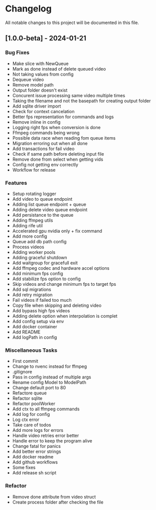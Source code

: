 # Changelog

All notable changes to this project will be documented in this file.

## [1.0.0-beta] - 2024-01-21

### Bug Fixes

- Make slice with NewQueue
- Mark as done instead of delete queued video
- Not taking values from config
- Dequeue video
- Remove model path
- Output folder doesn't exist
- Concurent issue processing same video multiple times
- Taking the filename and not the basepath for creating output folder
- Add sqlite driver import
- Check for context cancelation
- Better fps representation for commands and logs
- Remove inline in config
- Logging right fps when conversion is done
- Ffmpeg commands being wrong
- Possible data race when reading fom queue items
- Migration erroring out when all done
- Add transactions for fail video
- Check if same path before deleting input file
- Remove done from select when getting vids
- Config not getting env correctly
- Workflow for release

### Features

- Setup rotating logger
- Add video to queue endpoint
- Adding list queue endpoint + queue
- Adding delete video queue endpoint
- Add persistance to the queue
- Adding ffmpeg utils
- Adding rife util
- Accelerated gpu nvidia only + fix command
- Add more config
- Queue add db path config
- Process videos
- Adding worker pools
- Adding graceful shutdown
- Add waitgroup for gracefull exit
- Add ffmpeg codec and hardware accel options
- Add minimum fps config
- Add stabilize fps option to config
- Skip videos and change minimum fps to target fps
- Add sql migrations
- Add retry migration
- Fail videos if failed too much
- Copy file when skipping and deleting video
- Add bypass high fps videos
- Adding delete option when interpolation is complet
- Add config setup via env
- Add docker container
- Add README
- Add logPath in config

### Miscellaneous Tasks

- First commit
- Change to nvenc instead for ffmpeg
- .gitignore
- Pass in config instead of multiple args
- Rename config Model to ModelPath
- Change default port to 80
- Refactore queue
- Refactor sqlite
- Refactor poolWorker
- Add ctx to all ffmpeg commands
- Add log for config
- Log ctx error
- Take care of todos
- Add more logs for errors
- Handle video retries error better
- Handle error to keep the program alive
- Change fatal for panics
- Add better error strings
- Add docker readme
- Add github workflows
- Some fixes
- Add release sh script

### Refactor

- Remove done attribute from video struct
- Create process folder after checking the file

<!-- generated by git-cliff -->
